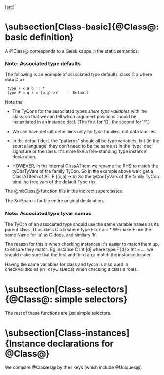 [[src]](https://github.com/ghc/ghc/tree/master/compiler/types/Class.hs)
# \subsection[Class-basic]{@Class@: basic definition}


A @Class@ corresponds to a Greek kappa in the static semantics:


### Note: Associated type defaults

The following is an example of associated type defaults:
   class C a where
     data D a r

     type F x a b :: *
     type F p q r = (p,q)->r    -- Default

Note that

 * The TyCons for the associated types *share type variables* with the
   class, so that we can tell which argument positions should be
   instantiated in an instance decl.  (The first for 'D', the second
   for 'F'.)

 * We can have default definitions only for *type* families,
   not data families

 * In the default decl, the "patterns" should all be type variables,
   but (in the source language) they don't need to be the same as in
   the 'type' decl signature or the class.  It's more like a
   free-standing 'type instance' declaration.

 * HOWEVER, in the internal ClassATItem we rename the RHS to match the
   tyConTyVars of the family TyCon.  So in the example above we'd get
   a ClassATItem of
        ATI F ((x,a) -> b)
   So the tyConTyVars of the family TyCon bind the free vars of
   the default Type rhs

The @mkClass@ function fills in the indirect superclasses.

The SrcSpan is for the entire original declaration.


### Note: Associated type tyvar names

The TyCon of an associated type should use the same variable names as its
parent class. Thus
    class C a b where
      type F b x a :: *
We make F use the same Name for 'a' as C does, and similary 'b'.

The reason for this is when checking instances it's easier to match
them up, to ensure they match.  Eg
    instance C Int [d] where
      type F [d] x Int = ....
we should make sure that the first and third args match the instance
header.

Having the same variables for class and tycon is also used in checkValidRoles
(in TcTyClsDecls) when checking a class's roles.

# \subsection[Class-selectors]{@Class@: simple selectors}


The rest of these functions are just simple selectors.


# \subsection[Class-instances]{Instance declarations for @Class@}


We compare @Classes@ by their keys (which include @Uniques@).
